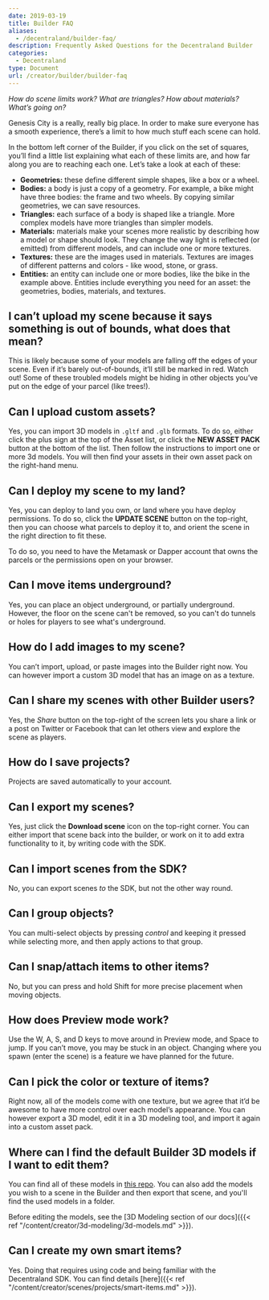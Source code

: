```yaml
---
date: 2019-03-19
title: Builder FAQ
aliases:
  - /decentraland/builder-faq/
description: Frequently Asked Questions for the Decentraland Builder
categories:
  - Decentraland
type: Document
url: /creator/builder/builder-faq
---
```


_How do scene limits work? What are triangles? How about materials? What’s going on?_

Genesis City is a really, really big place. In order to make sure everyone has a smooth experience, there’s a limit to how much stuff each scene can hold.

In the bottom left corner of the Builder, if you click on the set of squares, you’ll find a little list explaining what each of these limits are, and how far along you are to reaching each one. Let’s take a look at each of these:

- **Geometries:** these define different simple shapes, like a box or a wheel.
- **Bodies:** a body is just a copy of a geometry. For example, a bike might have three bodies: the frame and two wheels. By copying similar geometries, we can save resources.
- **Triangles:** each surface of a body is shaped like a triangle. More complex models have more triangles than simpler models.
- **Materials:** materials make your scenes more realistic by describing how a model or shape should look. They change the way light is reflected (or emitted) from different models, and can include one or more textures.
- **Textures:** these are the images used in materials. Textures are images of different patterns and colors - like wood, stone, or grass.
- **Entities:** an entity can include one or more bodies, like the bike in the example above. Entities include everything you need for an asset: the geometries, bodies, materials, and textures.

## I can’t upload my scene because it says something is out of bounds, what does that mean?

This is likely because some of your models are falling off the edges of your scene. Even if it’s barely out-of-bounds, it’ll still be marked in red. Watch out! Some of these troubled models might be hiding in other objects you’ve put on the edge of your parcel (like trees!).

## Can I upload custom assets?

Yes, you can import 3D models in `.gltf` and `.glb` formats. To do so, either click the plus sign at the top of the Asset list, or click the **NEW ASSET PACK** button at the bottom of the list. Then follow the instructions to import one or more 3d models. You will then find your assets in their own asset pack on the right-hand menu.

## Can I deploy my scene to my land?

Yes, you can deploy to land you own, or land where you have deploy permissions. To do so, click the **UPDATE SCENE** button on the top-right, then you can choose what parcels to deploy it to, and orient the scene in the right direction to fit these.

To do so, you need to have the Metamask or Dapper account that owns the parcels or the permissions open on your browser.

## Can I move items underground?

Yes, you can place an object underground, or partially underground. However, the floor on the scene can't be removed, so you can't do tunnels or holes for players to see what's underground.

## How do I add images to my scene?

You can’t import, upload, or paste images into the Builder right now. You can however import a custom 3D model that has an image on as a texture.

## Can I share my scenes with other Builder users?

Yes, the _Share_ button on the top-right of the screen lets you share a link or a post on Twitter or Facebook that can let others view and explore the scene as players.

## How do I save projects?

Projects are saved automatically to your account.

## Can I export my scenes?

Yes, just click the **Download scene** icon on the top-right corner. You can either import that scene back into the builder, or work on it to add extra functionality to it, by writing code with the SDK.

## Can I import scenes from the SDK?

No, you can export scenes _to_ the SDK, but not the other way round.

## Can I group objects?

You can multi-select objects by pressing _control_ and keeping it pressed while selecting more, and then apply actions to that group.

## Can I snap/attach items to other items?

No, but you can press and hold Shift for more precise placement when moving objects.

## How does Preview mode work?

Use the W, A, S, and D keys to move around in Preview mode, and Space to jump. If you can’t move, you may be stuck in an object. Changing where you spawn (enter the scene) is a feature we have planned for the future.

## Can I pick the color or texture of items?

Right now, all of the models come with one texture, but we agree that it’d be awesome to have more control over each model’s appearance. You can however export a 3D model, edit it in a 3D modeling tool, and import it again into a custom asset pack.

## Where can I find the default Builder 3D models if I want to edit them?

You can find all of these models in [this repo](https://github.com/decentraland/builder-assets/tree/master/assets). You can also add the models you wish to a scene in the Builder and then export that scene, and you'll find the used models in a folder.

Before editing the models, see the [3D Modeling section of our docs]({{< ref "/content/creator/3d-modeling/3d-models.md" >}}).

## Can I create my own smart items?

Yes. Doing that requires using code and being familiar with the Decentraland SDK. You can find details [here]({{< ref "/content/creator/scenes/projects/smart-items.md" >}}).
